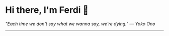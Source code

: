 <h1>Hi there, I'm Ferdi 👋</h1>

<p><em>
  "Each time we don't say what we wanna say, we're dying." — Yoko Ono
</em></p>

---
